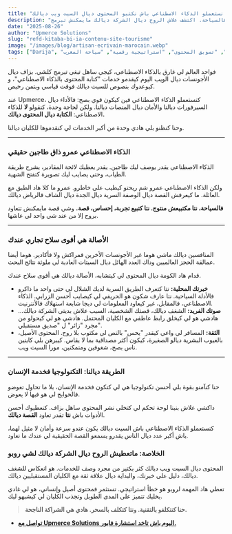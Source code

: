 ```yaml
---
title: "علاش كنرفضو نستعملو الذكاء الاصطناعي باش نكتبو المحتوى ديال السيت ويب ديالك"
description: "بزاف ديال الأجونسات كيتفاخرو بالكتابة بالذكاء الاصطناعي باش ينقصو التكاليف. حنا كنعتبرو هادا خطأ فادح، خصوصا فالسياحة. اكتشف علاش الروح ديال الشركة ديالك مايمكنش تبرمج."
date: "2025-08-26"
author: "Upmerce Solutions"
slug: "refd-kitaba-bi-ia-contenu-site-tourisme"
image: "/images/blog/artisan-ecrivain-marocain.webp"
tags: ["Darija", "المحتوى الإنساني", "الأصالة", "تسويق المحتوى", "استراتيجية رقمية", "سياحة المغرب"]
---
```


فواحد العالم لي غارق بالذكاء الاصطناعي، كيجي ساهل تبغي تبرمج كلشي. بزاف ديال الأجونسات ديال الويب اليوم كيقدمو خدمات "كتابة المحتوى بالذكاء الاصطناعي"، و كيوعدوك بنصوص للسيت ديالك فوقت قياسي وبتمن رخيص.

عند Upmerce، كنستعملو الذكاء الاصطناعي فين كيكون قوي بصح: فالأداء ديال السيرفورات ديالنا والأمان ديال المنصات ديالنا. ولكن لحاجة وحدة، كنقولو **لا** للذكاء الاصطناعي: **الكتابة ديال المحتوى ديالك.**

وحنا كنظنو بلي هادي وحدة من أكبر الخدمات لي كنقدموها للكليان ديالنا.



---

### **الذكاء الاصطناعي عمرو ذاق طاجين حقيقي**

الذكاء الاصطناعي يقدر يوصف ليك طاجين. يقدر يعطيك لائحة المقادير، يشرح طريقة الطياب، وحتى يصايب ليك تصويرة كتفتح الشهية.

ولكن الذكاء الاصطناعي عمرو شم ريحتو كيطيب على خاطرو. عمرو ما كلا هاد الطبق مع العائلة. ما كيعرفش القصة ديال الوصفة السرية ديال الجدة ديال الشاف فالرياض ديالك.

**فالسياحة، نتا مكتبيعش منتوج. نتا كتبيع تجربة، إحساس، قصة.** وشي قصة مايمكنش تتعاود بروح إلا من عند شي واحد لي عاشها.

---

### **الأصالة هي أقوى سلاح تجاري عندك**

المنافسين ديالك ماشي هوما غير الأجونسات الأخرين فمراكش ولا فأكادير. هوما أيضا عمالقة الحجز العالميين وداك العدد الهائل ديال السيتات العادية لي ملوثة نتائج البحث.

قدام هاد الكومة ديال المحتوى لي كيتشابه، الأصالة ديالك هي أقوى سلاح عندك.

* **خبرتك المحلية:** نتا كتعرف الطريق السرية لديك الشلال لي حتى واحد ما ذاكرو فالأدلة السياحية. نتا عارف شكون هو الحريفي لي كيصايب أحسن الزرابي. الذكاء الاصطناعي، فالمقابل، غير كيعاود المعلومات لي ديجا شابعة استهلاك فالأنترنيت.
* **صوتك الفريد:** الشغف ديالك، قصتك الشخصية، السبب علاش بديتي الشركة ديالك... هادشي هو لي كيخلق رابط عاطفي مع الكليان المحتمل. هادشي هو لي كيحولو من مجرد "زائر" ل "صديق مستقبلي".
* **الثقة:** المسافر لي واعي كيقدر "يحس" بالنص لي مكتوب بلا روح. المحتوى الأصيل، بالعيوب البشرية ديالو الصغيرة، كيكون أكثر مصداقية بما لا يقاس. كيبرهن بلي كاينين ناس بصح، شغوفين ومتمكنين، مورا السيت ويب.

---

### **الطريقة ديالنا: التكنولوجيا فخدمة الإنسان**

حنا كنآمنو بقوة بلي أحسن تكنولوجيا هي لي كتكون فخدمة الإنسان، بلا ما تحاول تعوضو فالحوايج لي هو فيها لا يعوض.

داكشي علاش بنينا لوحة تحكم لي كتخلي نشر المحتوى ساهل بزاف. كنعطيوك أحسن الأدوات باش **نتا** تقدر تعاود **القصة ديالك**.

كنستعملو الذكاء الاصطناعي باش السيت ديالك يكون عندو سرعة وأمان لا مثيل لهما، باش أكبر عدد ديال الناس يقدرو يسمعو القصة الحقيقية لي عندك ما تعاود.

### **الخلاصة: ماتعطيش الروح ديال الشركة ديالك لشي روبو**

المحتوى ديال السيت ويب ديالك كثر بكتير من مجرد وصف للخدمات. هو انعكاس للشغف ديالك، دليل على خبرتك، والبداية ديال علاقة ثقة مع الكليان المستقبليين ديالك.

تعطي هاد المهمة لروبو هو خطأ استراتيجي. تستثمر فمحتوى أصيل وإنساني، هو لي غادي يخليك تتميز على المدى الطويل وتجذب الكليان لي كيشبهو ليك.

> **حنا كنتكلفو بالتقنية. ونتا كتكلف بالسحر. هادي هي الشراكة الناجحة.**

  * [**تواصل مع Upmerce Solutions اليوم باش تاخد استشارة فابور.**](https://www.upmerce.com/ar#contact)